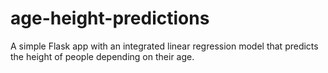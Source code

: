 # age-height-predictions
A simple Flask app with an integrated linear regression model that predicts the height of people depending on their age. 
